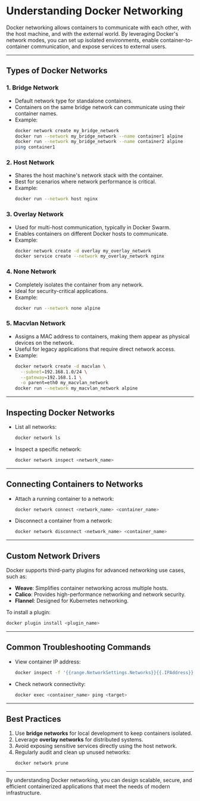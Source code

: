 # Understanding Docker Networking

Docker networking allows containers to communicate with each other, with the host machine, and with the external world. By leveraging Docker's network modes, you can set up isolated environments, enable container-to-container communication, and expose services to external users.

---

## **Types of Docker Networks**

### 1. **Bridge Network**
- Default network type for standalone containers.
- Containers on the same bridge network can communicate using their container names.
- Example:
  ```bash
  docker network create my_bridge_network
  docker run --network my_bridge_network --name container1 alpine
  docker run --network my_bridge_network --name container2 alpine
  ping container1
  ```

### 2. **Host Network**
- Shares the host machine's network stack with the container.
- Best for scenarios where network performance is critical.
- Example:
  ```bash
  docker run --network host nginx
  ```

### 3. **Overlay Network**
- Used for multi-host communication, typically in Docker Swarm.
- Enables containers on different Docker hosts to communicate.
- Example:
  ```bash
  docker network create -d overlay my_overlay_network
  docker service create --network my_overlay_network nginx
  ```

### 4. **None Network**
- Completely isolates the container from any network.
- Ideal for security-critical applications.
- Example:
  ```bash
  docker run --network none alpine
  ```

### 5. **Macvlan Network**
- Assigns a MAC address to containers, making them appear as physical devices on the network.
- Useful for legacy applications that require direct network access.
- Example:
  ```bash
  docker network create -d macvlan \
    --subnet=192.168.1.0/24 \
    --gateway=192.168.1.1 \
    -o parent=eth0 my_macvlan_network
  docker run --network my_macvlan_network alpine
  ```

---

## **Inspecting Docker Networks**
- List all networks:
  ```bash
  docker network ls
  ```
- Inspect a specific network:
  ```bash
  docker network inspect <network_name>
  ```

---

## **Connecting Containers to Networks**
- Attach a running container to a network:
  ```bash
  docker network connect <network_name> <container_name>
  ```
- Disconnect a container from a network:
  ```bash
  docker network disconnect <network_name> <container_name>
  ```

---

## **Custom Network Drivers**
Docker supports third-party plugins for advanced networking use cases, such as:
- **Weave**: Simplifies container networking across multiple hosts.
- **Calico**: Provides high-performance networking and network security.
- **Flannel**: Designed for Kubernetes networking.

To install a plugin:
```bash
docker plugin install <plugin_name>
```

---

## **Common Troubleshooting Commands**
- View container IP address:
  ```bash
  docker inspect -f '{{range.NetworkSettings.Networks}}{{.IPAddress}}{{end}}' <container_name>
  ```
- Check network connectivity:
  ```bash
  docker exec <container_name> ping <target>
  ```

---

## **Best Practices**
1. Use **bridge networks** for local development to keep containers isolated.
2. Leverage **overlay networks** for distributed systems.
3. Avoid exposing sensitive services directly using the host network.
4. Regularly audit and clean up unused networks:
   ```bash
   docker network prune
   ```

---

By understanding Docker networking, you can design scalable, secure, and efficient containerized applications that meet the needs of modern infrastructure.

